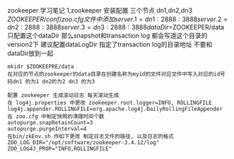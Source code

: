   zookeeper 学习笔记
1,zookeeper  安装配置
  三个节点
    dn1,dn2,dn3
    $ZOOKEEPER/conf/zoo.cfg 文件中 添加 
    server.1=dn1:2888:3888
    server.2=dn2:2888:3888
    server.3=dn3:2888:3888
    dataDir=$ZOOKEEPER/data  只配置这个dataDir 那么snapshot和transaction log 都会写道这个目录的version2下
    建议配置dataLogDir 指定了transaction log的目录地址 不要和dataDir放到一起

  
    

    
    
    mkidr $ZOOKEEPRE/data
    在对应的节点的zookeeper的data目录在创建名称为myid的文件对应文件中写入对应的id号码dn1 的为1 dn2的为2 dn3 的为3
    
    配置 zookeeper 生成滚动日志 每天滚动生成
    在 log4j.properties 中更改 zookeeper.root.logger=INFO, ROLLINGFILE
    log4j.appender.ROLLINGFILE=org.apache.log4j.DailyRollingFileAppender
    在 zoo.cfg 中制定快照的清理时间个数
    autopurge.snapRetainCount=3
    autopurge.purgeInterval=4
    在bin/zkEnv.sh 作如下更改 制定日志文件的路径, 以及日志的格式
    ZOO_LOG_DIR="/opt/software/zookeeper-3.4.12/log"
    ZOO_LOG4J_PROP="INFO,ROLLINGFILE"
